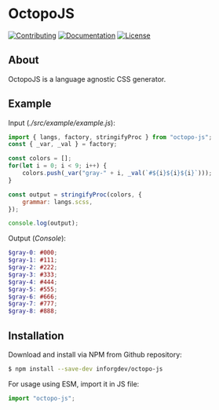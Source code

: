 # OctopoJS

<a href="CONTRIBUTING.md"><img src="https://img.shields.io/badge/Contributing-SEE CONTRIBUTING IN CONTRIBUTING.md-005c99?style=flat&amp;logo=" alt="Contributing"/></a> <a href="https://inforg.dev/octopo-js"><img src="https://img.shields.io/badge/Documentation-website-005c99?style=flat&amp;logo=" alt="Documentation"/></a> <a href="LICENSE.md"><img src="https://img.shields.io/badge/License-SEE LICENSE IN LICENSE.md-005c99?style=flat&amp;logo=" alt="License"/></a>

## About

OctopoJS is a language agnostic CSS generator.

## Example

Input (*./src/example/example.js*):

```js
import { langs, factory, stringifyProc } from "octopo-js";
const { _var, _val } = factory;

const colors = [];
for(let i = 0; i < 9; i++) {
    colors.push(_var("gray-" + i, _val(`#${i}${i}${i}`)));
}

const output = stringifyProc(colors, {
    grammar: langs.scss,
});

console.log(output);
```

Output (*Console*):

```scss
$gray-0: #000;
$gray-1: #111;
$gray-2: #222;
$gray-3: #333;
$gray-4: #444;
$gray-5: #555;
$gray-6: #666;
$gray-7: #777;
$gray-8: #888;

```

## Installation

Download and install via NPM from Github repository:

```bash
$ npm install --save-dev inforgdev/octopo-js
```

For usage using ESM, import it in JS file:

```js
import "octopo-js";
```